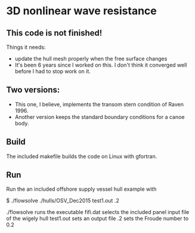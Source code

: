 # 3D nonlinear wave resistance


## This code is not finished!

Things it needs:

 * update the hull mesh properly when the free surface changes
 * It's been 6 years since I worked on this.  I don't think it converged well before I had to stop work on it.  
 
 
 ## Two versions:
  * This one, I believe, implements the transom stern condition of Raven 1996.
  * Another version keeps the standard boundary conditions for a canoe body.



## Build

The included makefile builds the code on Linux with gfortran.


## Run

Run the an included offshore supply vessel hull example with

$ ./flowsolve ./hulls/OSV_Dec2015 test1.out .2

./flowsolve runs the executable
fifi.dat selects the included panel input file of the wigely hull
test1.out sets an output file
.2 sets the Froude number to 0.2
